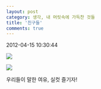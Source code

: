 ```yaml
---
layout: post
category: 생각, 내 머릿속에 가득찬 것들
title: '친구들'
comments: true
---
```


2012-04-15 10:30:44


  

![][link0]

  

![][link1]

우리들이 말한 여유, 실컷 즐기자!


[link0]:https://t1.daumcdn.net/cfile/tistory/1476D44C4F8A24A90F
[link1]:https://t1.daumcdn.net/cfile/tistory/156167444F8A248409
